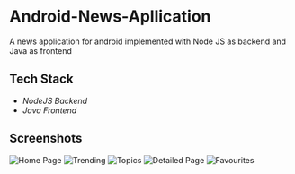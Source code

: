 # Android-News-Apllication
A news application for android implemented with Node JS as backend and Java as frontend

## Tech Stack
- *NodeJS Backend*
- *Java Frontend*

## Screenshots
![Home Page](https://i.imgur.com/6U9ECyS.png)
![Trending](https://i.imgur.com/YbQqNMg.png)
![Topics](https://i.imgur.com/XgXMUPB.png)
![Detailed Page](https://i.imgur.com/MlEQ0qk.png)
![Favourites](https://i.imgur.com/kr13l9q.png)
